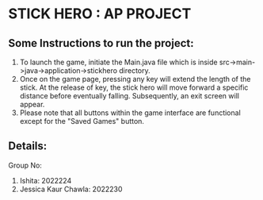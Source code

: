 # STICK HERO : AP PROJECT

## Some Instructions to run the project:
1. To launch the game, initiate the Main.java file which is inside src->main->java->application->stickhero directory.
2. Once on the game page, pressing any key will extend the length of the stick. At the release of key, the stick hero will move forward a specific distance before eventually falling. Subsequently, an exit screen will appear.
3. Please note that all buttons within the game interface are functional except for the "Saved Games" button.


## Details:
Group No: 
1. Ishita: 2022224
2. Jessica Kaur Chawla: 2022230
